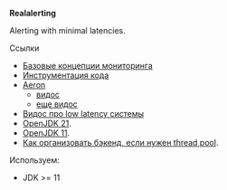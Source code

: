 **Realalerting**

Alerting with minimal latencies.

Ссылки
* [Базовые концепции мониторинга](https://docs.victoriametrics.com/keyConcepts.html)
* [Инструментация кода](https://opentelemetry.io/docs/instrumentation/java/getting-started/)
* [Aeron](https://github.com/real-logic/aeron)
    * [видос](https://www.youtube.com/watch?v=FL7_lxJbX0o)
    * [еще видос](https://www.youtube.com/watch?v=tM4YskS94b0)
* [Видос про low latency системы](https://www.youtube.com/watch?v=BD9cRbxWQx8)
* [OpenJDK 21](https://docs.aws.amazon.com/corretto/latest/corretto-21-ug/downloads-list.html).
* [OpenJDK 11](https://docs.aws.amazon.com/corretto/latest/corretto-11-ug/downloads-list.html).
* [Как организовать бэкенд, если нужен thread pool](https://lmax-exchange.github.io/disruptor/).

Используем:
* JDK >= 11
